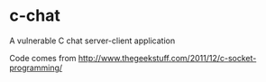 c-chat
======

A vulnerable C chat server-client application

Code comes from http://www.thegeekstuff.com/2011/12/c-socket-programming/
